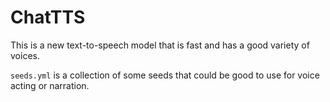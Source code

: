 # ChatTTS

This is a new text-to-speech model that is fast and has a good variety of voices.

`seeds.yml` is a collection of some seeds that could be good to use for voice acting or narration.